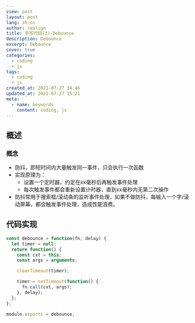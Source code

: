 ```yaml
---
view: post
layout: post
lang: zh-cn
author: realign
title: 手写代码(3)-Debounce
description: Debounce
excerpt: Debounce
cover: true
categories:
  - coding
  - js
tags:
  - coding
  - js
created_at: 2021-07-27 14:46
updated_at: 2021-07-27 15:21
meta:
  - name: keywords
    content: coding, js
---
```


## 概述

### 概念

* 防抖，即短时间内大量触发同一事件，只会执行一次函数
* 实现原理为：
  * 设置一个定时器，约定在xx毫秒后再触发事件处理
  * 每次触发事件都会重新设置计时器，直到xx毫秒内无第二次操作
* 防抖常用于搜索框/滚动条的监听事件处理，如果不做防抖，每输入一个字/滚动屏幕，都会触发事件处理，造成性能浪费。

## 代码实现

```js
const debounce = function(fn, delay) {
  let timer = null;
  return function() {
    const cxt = this;
    const args = arguments;

    clearTimeout(timer);

    timer = setTimeout(function() {
      fn.call(cxt, args);
    }, delay);
  };
};

module.exports = debounce;
```
